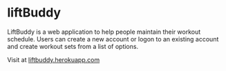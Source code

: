 # liftBuddy
LiftBuddy is a web application to help people maintain their workout schedule. Users can create a new account or logon to an existing account and create workout sets from a list of options. 

Visit at [liftbuddy.herokuapp.com](https://liftbuddy.herokuapp.com "LiftBuddy")

